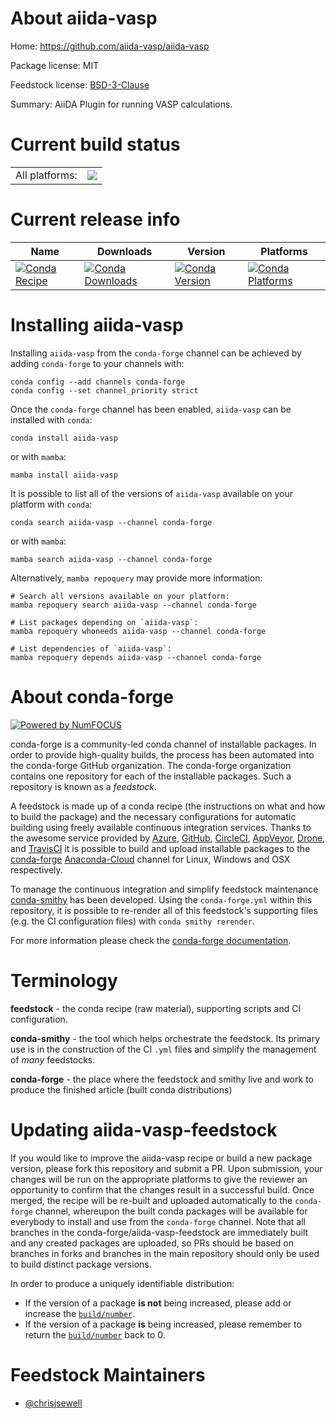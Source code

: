 About aiida-vasp
================

Home: https://github.com/aiida-vasp/aiida-vasp

Package license: MIT

Feedstock license: [BSD-3-Clause](https://github.com/conda-forge/aiida-vasp-feedstock/blob/main/LICENSE.txt)

Summary: AiiDA Plugin for running VASP calculations.

Current build status
====================


<table><tr><td>All platforms:</td>
    <td>
      <a href="https://dev.azure.com/conda-forge/feedstock-builds/_build/latest?definitionId=16753&branchName=main">
        <img src="https://dev.azure.com/conda-forge/feedstock-builds/_apis/build/status/aiida-vasp-feedstock?branchName=main">
      </a>
    </td>
  </tr>
</table>

Current release info
====================

| Name | Downloads | Version | Platforms |
| --- | --- | --- | --- |
| [![Conda Recipe](https://img.shields.io/badge/recipe-aiida--vasp-green.svg)](https://anaconda.org/conda-forge/aiida-vasp) | [![Conda Downloads](https://img.shields.io/conda/dn/conda-forge/aiida-vasp.svg)](https://anaconda.org/conda-forge/aiida-vasp) | [![Conda Version](https://img.shields.io/conda/vn/conda-forge/aiida-vasp.svg)](https://anaconda.org/conda-forge/aiida-vasp) | [![Conda Platforms](https://img.shields.io/conda/pn/conda-forge/aiida-vasp.svg)](https://anaconda.org/conda-forge/aiida-vasp) |

Installing aiida-vasp
=====================

Installing `aiida-vasp` from the `conda-forge` channel can be achieved by adding `conda-forge` to your channels with:

```
conda config --add channels conda-forge
conda config --set channel_priority strict
```

Once the `conda-forge` channel has been enabled, `aiida-vasp` can be installed with `conda`:

```
conda install aiida-vasp
```

or with `mamba`:

```
mamba install aiida-vasp
```

It is possible to list all of the versions of `aiida-vasp` available on your platform with `conda`:

```
conda search aiida-vasp --channel conda-forge
```

or with `mamba`:

```
mamba search aiida-vasp --channel conda-forge
```

Alternatively, `mamba repoquery` may provide more information:

```
# Search all versions available on your platform:
mamba repoquery search aiida-vasp --channel conda-forge

# List packages depending on `aiida-vasp`:
mamba repoquery whoneeds aiida-vasp --channel conda-forge

# List dependencies of `aiida-vasp`:
mamba repoquery depends aiida-vasp --channel conda-forge
```


About conda-forge
=================

[![Powered by
NumFOCUS](https://img.shields.io/badge/powered%20by-NumFOCUS-orange.svg?style=flat&colorA=E1523D&colorB=007D8A)](https://numfocus.org)

conda-forge is a community-led conda channel of installable packages.
In order to provide high-quality builds, the process has been automated into the
conda-forge GitHub organization. The conda-forge organization contains one repository
for each of the installable packages. Such a repository is known as a *feedstock*.

A feedstock is made up of a conda recipe (the instructions on what and how to build
the package) and the necessary configurations for automatic building using freely
available continuous integration services. Thanks to the awesome service provided by
[Azure](https://azure.microsoft.com/en-us/services/devops/), [GitHub](https://github.com/),
[CircleCI](https://circleci.com/), [AppVeyor](https://www.appveyor.com/),
[Drone](https://cloud.drone.io/welcome), and [TravisCI](https://travis-ci.com/)
it is possible to build and upload installable packages to the
[conda-forge](https://anaconda.org/conda-forge) [Anaconda-Cloud](https://anaconda.org/)
channel for Linux, Windows and OSX respectively.

To manage the continuous integration and simplify feedstock maintenance
[conda-smithy](https://github.com/conda-forge/conda-smithy) has been developed.
Using the ``conda-forge.yml`` within this repository, it is possible to re-render all of
this feedstock's supporting files (e.g. the CI configuration files) with ``conda smithy rerender``.

For more information please check the [conda-forge documentation](https://conda-forge.org/docs/).

Terminology
===========

**feedstock** - the conda recipe (raw material), supporting scripts and CI configuration.

**conda-smithy** - the tool which helps orchestrate the feedstock.
                   Its primary use is in the construction of the CI ``.yml`` files
                   and simplify the management of *many* feedstocks.

**conda-forge** - the place where the feedstock and smithy live and work to
                  produce the finished article (built conda distributions)


Updating aiida-vasp-feedstock
=============================

If you would like to improve the aiida-vasp recipe or build a new
package version, please fork this repository and submit a PR. Upon submission,
your changes will be run on the appropriate platforms to give the reviewer an
opportunity to confirm that the changes result in a successful build. Once
merged, the recipe will be re-built and uploaded automatically to the
`conda-forge` channel, whereupon the built conda packages will be available for
everybody to install and use from the `conda-forge` channel.
Note that all branches in the conda-forge/aiida-vasp-feedstock are
immediately built and any created packages are uploaded, so PRs should be based
on branches in forks and branches in the main repository should only be used to
build distinct package versions.

In order to produce a uniquely identifiable distribution:
 * If the version of a package **is not** being increased, please add or increase
   the [``build/number``](https://docs.conda.io/projects/conda-build/en/latest/resources/define-metadata.html#build-number-and-string).
 * If the version of a package **is** being increased, please remember to return
   the [``build/number``](https://docs.conda.io/projects/conda-build/en/latest/resources/define-metadata.html#build-number-and-string)
   back to 0.

Feedstock Maintainers
=====================

* [@chrisjsewell](https://github.com/chrisjsewell/)


<!-- dummy commit to enable rerendering -->

